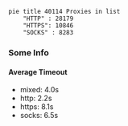 
```mermaid
pie title 40114 Proxies in list
    "HTTP" : 28179
    "HTTPS": 10846
    "SOCKS" : 8283
```

### Some Info
#### Average Timeout

- mixed: 4.0s
- http: 2.2s
- https: 8.1s
- socks: 6.5s